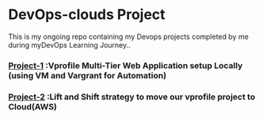 # DevOps-clouds Project
 This is my ongoing repo containing my Devops projects completed by me during myDevOps Learning Journey..
### [Project-1](Project-1) :Vprofile Multi-Tier Web Application setup Locally (using VM and Vargrant for Automation)

### [Project-2](Project-2) :Lift and Shift strategy to move our vprofile project to Cloud(AWS)
